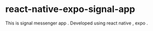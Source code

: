 # react-native-expo-signal-app
This is signal messenger app . Developed using react native , expo . 
